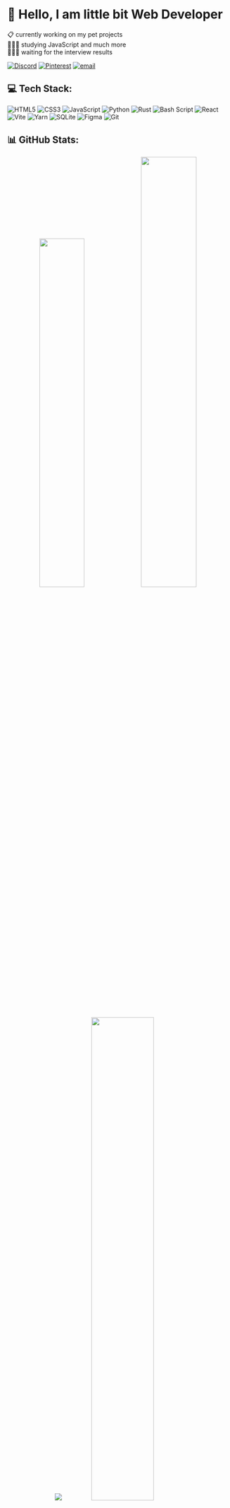 # 🦝 Hello, I am little bit Web Developer
📋 currently working on my pet projects<br>👨🏼‍🎓 studying JavaScript and much more<br>👨🏼‍💻 waiting for the interview results<br></i>

[![Discord](https://img.shields.io/badge/Discord-%237289DA.svg?logo=discord&logoColor=white)](https://discord.gg/ehotinka) [![Pinterest](https://img.shields.io/badge/Pinterest-%23E60023.svg?logo=Pinterest&logoColor=white)](https://pinterest.com/EHoTiNKA) [![email](https://img.shields.io/badge/Email-D14836?logo=gmail&logoColor=white)](mailto:alexe.pyshkin@yandex.ru)


## 💻 Tech Stack:
![HTML5](https://img.shields.io/badge/html5-%23E34F26.svg?style=for-the-badge&logo=html5&logoColor=white) ![CSS3](https://img.shields.io/badge/css3-%231572B6.svg?style=for-the-badge&logo=css3&logoColor=white) ![JavaScript](https://img.shields.io/badge/javascript-%23323330.svg?style=for-the-badge&logo=javascript&logoColor=%23F7DF1E) ![Python](https://img.shields.io/badge/python-3670A0?style=for-the-badge&logo=python&logoColor=ffdd54) ![Rust](https://img.shields.io/badge/rust-%23000000.svg?style=for-the-badge&logo=rust&logoColor=white) ![Bash Script](https://img.shields.io/badge/bash_script-%23121011.svg?style=for-the-badge&logo=gnu-bash&logoColor=white) ![React](https://img.shields.io/badge/react-%2320232a.svg?style=for-the-badge&logo=react&logoColor=%2361DAFB) ![Vite](https://img.shields.io/badge/vite-%23646CFF.svg?style=for-the-badge&logo=vite&logoColor=white) ![Yarn](https://img.shields.io/badge/yarn-%232C8EBB.svg?style=for-the-badge&logo=yarn&logoColor=white) ![SQLite](https://img.shields.io/badge/sqlite-%2307405e.svg?style=for-the-badge&logo=sqlite&logoColor=white) ![Figma](https://img.shields.io/badge/figma-%23F24E1E.svg?style=for-the-badge&logo=figma&logoColor=white) ![Git](https://img.shields.io/badge/git-%23F05033.svg?style=for-the-badge&logo=git&logoColor=white)

## 📊 GitHub Stats:
<div align="center">
<img class="img" src="https://github-readme-stats.vercel.app/api?username=EHoTiNKA&theme=dark&hide_border=true&include_all_commits=true&count_private=true" width="45%"/>
<img class="img" src="https://nirzak-streak-stats.vercel.app/?user=EHoTiNKA&theme=dark&hide_border=true" width="50%" />
</div>
<div align="center">
<img class="img" src="https://github-readme-stats.vercel.app/api/top-langs/?username=EHoTiNKA&theme=dark&hide_border=true&include_all_commits=true&count_private=true&layout=compact" />
<img class="img" src="https://i.pinimg.com/originals/dc/3e/cd/dc3ecdab0fa15f3bd29d1e20718648e6.gif" width="53%">
</div>

